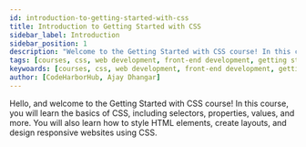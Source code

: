 ```yaml
---
id: introduction-to-getting-started-with-css
title: Introduction to Getting Started with CSS
sidebar_label: Introduction
sidebar_position: 1
description: "Welcome to the Getting Started with CSS course! In this course, you will learn the basics of CSS, including selectors, properties, values, and more. You will also learn how to style HTML elements, create layouts, and design responsive websites using CSS. Let's get started!"
tags: [courses, css, web development, front-end development, getting started with css, css introduction]
keywoards: [courses, css, web development, front-end development, getting started with css, css introduction]
author: [CodeHarborHub, Ajay Dhangar]
---
```


Hello, and welcome to the Getting Started with CSS course! In this course, you will learn the basics of CSS, including selectors, properties, values, and more. You will also learn how to style HTML elements, create layouts, and design responsive websites using CSS.